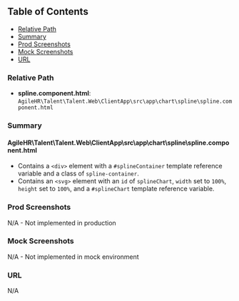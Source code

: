 ## Table of Contents

-   [Relative Path](#relative-path)
-   [Summary](#summary)
-   [Prod Screenshots](#prod-screenshots)
-   [Mock Screenshots](#mock-screenshots)
-   [URL](#url)

### Relative Path

-   **spline.component.html**: `AgileHR\Talent\Talent.Web\ClientApp\src\app\chart\spline\spline.component.html`

### Summary

#### AgileHR\Talent\Talent.Web\ClientApp\src\app\chart\spline\spline.component.html

-   Contains a `<div>` element with a `#splineContainer` template reference variable and a class of `spline-container`.
-   Contains an `<svg>` element with an `id` of `splineChart`, `width` set to `100%`, `height` set to `100%`, and a `#splineChart` template reference variable.

### Prod Screenshots

N/A - Not implemented in production

### Mock Screenshots

N/A - Not implemented in mock environment

### URL

N/A

